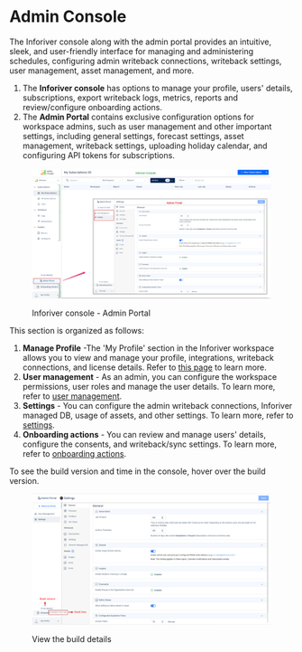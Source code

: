 # Admin Console

The Inforiver console along with the admin portal provides an intuitive, sleek, and user-friendly interface for managing and administering schedules, configuring admin writeback connections, writeback settings, user management, asset management, and more.

1. The **Inforiver console** has options to manage your profile, users' details, subscriptions, export writeback logs, metrics, reports and review/configure onboarding actions.
2. The **Admin Portal** contains exclusive configuration options for workspace admins, such as user management and other important settings, including general settings, forecast settings, asset management, writeback settings, uploading holiday calendar, and configuring API tokens for subscriptions.

<figure><img src="../.gitbook/assets/image (1) (1) (1) (1) (1) (1) (1) (1) (1) (1) (1) (1) (1) (1) (1) (1) (1) (1) (1) (1) (1) (1) (1) (1) (1) (1) (1) (1) (1) (1) (1) (1) (1) (1) (1) (1) (1) (1) (1) (1) (1) (1) (1) (1) (1) (1) (1) (1) (1) (1) (1) (1) (1) (1) (1) (1) (1) (1) (1) (1)   (8).png" alt=""><figcaption><p>Inforiver console - Admin Portal</p></figcaption></figure>

This section is organized as follows:

1. **Manage Profile** -The 'My Profile' section in the Inforiver workspace allows you to view and manage your profile, integrations, writeback connections, and license details. Refer to [this page](manage-profile.md) to learn more.
2. **User management** - As an admin, you can configure the workspace permissions, user roles and manage the user details. To learn more, refer to [user management](user-management/).
3. **Settings** - You can configure the admin writeback connections, Inforiver managed DB, usage of assets, and other settings. To learn more, refer to [settings](settings/).
4. **Onboarding actions** - You can review and manage users' details, configure the consents, and writeback/sync settings. To learn more, refer to [onboarding actions](onboarding-actions.md).

To see the build version and time in the console, hover over the build version.

<figure><img src="../.gitbook/assets/image (930).png" alt=""><figcaption><p>View the build details</p></figcaption></figure>
